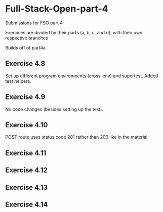 # Full-Stack-Open-part-4
Submissions for FSO part 4

Exercises are divided by their parts (a, b, c, and d), with their own respective branches

Builds off of part4a

## Exercise 4.8
Set up different program environments (cross-env) and supertest. Added test helpers.

## Exercise 4.9
No code changes (besides setting up the test).

## Exercise 4.10
POST route uses status code 201 rather than 200 like in the material.

## Exercise 4.11

## Exercise 4.12

## Exercise 4.13

## Exercise 4.14
